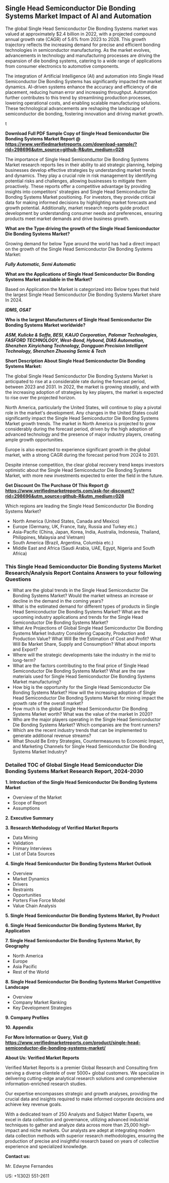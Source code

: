 <h2>Single Head Semiconductor Die Bonding Systems Market Impact of AI and Automation</h2><p>The global Single Head Semiconductor Die Bonding Systems market was valued at approximately $2.4 billion in 2022, with a projected compound annual growth rate (CAGR) of 5.6% from 2023 to 2028. This growth trajectory reflects the increasing demand for precise and efficient bonding technologies in semiconductor manufacturing. As the market evolves, advancements in technology and manufacturing processes are driving the expansion of die bonding systems, catering to a wide range of applications from consumer electronics to automotive components.</p><p>The integration of Artificial Intelligence (AI) and automation into Single Head Semiconductor Die Bonding Systems has significantly impacted the market dynamics. AI-driven systems enhance the accuracy and efficiency of die placement, reducing human error and increasing throughput. Automation further contributes to this trend by streamlining production processes, lowering operational costs, and enabling scalable manufacturing solutions. These technological advancements are reshaping the landscape of semiconductor die bonding, fostering innovation and driving market growth.</p>t</p><p id="" class=""><strong>Download Full PDF Sample Copy of Single Head Semiconductor Die Bonding Systems Market Report @ <a href="https://www.verifiedmarketreports.com/download-sample/?rid=298696&utm_source=github-R&utm_medium=028" target="_blank">https://www.verifiedmarketreports.com/download-sample/?rid=298696&utm_source=github-R&utm_medium=028</a></strong></p><p>The importance of&nbsp;Single Head Semiconductor Die Bonding Systems Market research reports lies in their ability to aid strategic planning, helping businesses develop effective strategies by understanding market trends and dynamics. They play a crucial role in risk management by identifying potential risks and challenges, allowing businesses to mitigate them proactively. These reports offer a competitive advantage by providing insights into competitors' strategies and Single Head Semiconductor Die Bonding Systems Market positioning. For investors, they provide critical data for making informed decisions by highlighting market forecasts and growth potential. Additionally, market research reports guide product development by understanding consumer needs and preferences, ensuring products meet market demands and drive business growth.</p><p><strong>What are the&nbsp;Type driving the growth of the Single Head Semiconductor Die Bonding Systems Market?</strong></p><p id="" class="">Growing demand for below Type around the world has had a direct impact on the growth of the Single Head Semiconductor Die Bonding Systems Market:</p><em><strong>Fully Automatic, Semi Automatic</strong></em></p><strong>What are the&nbsp;Applications&nbsp;of Single Head Semiconductor Die Bonding Systems Market available in the Market?</strong></p><p id="" class="">Based on Application the Market is categorized into Below types that held the largest Single Head Semiconductor Die Bonding Systems Market share In 2024.</p><em><strong>IDMS, OSAT</strong></em></p><strong>Who is the largest Manufacturers of Single Head Semiconductor Die Bonding Systems Market worldwide?</strong></p><p><em><strong>ASM, Kulicke & Soffa, BESI, KAIJO Corporation, Palomar Technologies, FASFORD TECHNOLOGY, West-Bond, Hybond, DIAS Automation, Shenzhen Xinyichang Technology, Dongguan Precision Intelligent Technology, Shenzhen Zhuoxing Semic & Tech</strong></em></p><p id="" class=""><strong>Short Description About Single Head Semiconductor Die Bonding Systems Market:</strong></p><p>The global Single Head Semiconductor Die Bonding Systems Market is anticipated to rise at a considerable rate during the forecast period, between 2023 and 2031. In 2022, the market is growing steadily, and with the increasing adoption of strategies by key players, the market is expected to rise over the projected horizon.</p><p>North America, particularly the United States, will continue to play a pivotal role in the market's development. Any changes in the United States could significantly impact the Single Head Semiconductor Die Bonding Systems Market growth trends. The market in North America is projected to grow considerably during the forecast period, driven by the high adoption of advanced technology and the presence of major industry players, creating ample growth opportunities.</p><p>Europe is also expected to experience significant growth in the global market, with a strong CAGR during the forecast period from 2024 to 2031.</p><p>Despite intense competition, the clear global recovery trend keeps investors optimistic about the Single Head Semiconductor Die Bonding Systems Market, with more new investments expected to enter the field in the future.</p><p id="" class=""><strong>Get Discount On The Purchase Of This Report @ <a href="https://www.verifiedmarketreports.com/ask-for-discount/?rid=298696&utm_source=github-R&utm_medium=028" target="_blank">https://www.verifiedmarketreports.com/ask-for-discount/?rid=298696&utm_source=github-R&utm_medium=028</a></strong></p>Which regions are leading the Single Head Semiconductor Die Bonding Systems Market?</p><ul><li>North America (United States, Canada and Mexico)</li><li>Europe (Germany, UK, France, Italy, Russia and Turkey etc.)</li><li>Asia-Pacific (China, Japan, Korea, India, Australia, Indonesia, Thailand, Philippines, Malaysia and Vietnam)</li><li>South America (Brazil, Argentina, Columbia etc.)</li><li>Middle East and Africa (Saudi Arabia, UAE, Egypt, Nigeria and South Africa)</li></ul><h3 id="" class="">This Single Head Semiconductor Die Bonding Systems Market Research/Analysis Report Contains Answers to your following Questions</h3><ul><li>What are the global trends in the Single Head Semiconductor Die Bonding Systems Market? Would the market witness an increase or decline in the demand in the coming years?</li><li>What is the estimated demand for different types of products in Single Head Semiconductor Die Bonding Systems Market? What are the upcoming industry applications and trends for the Single Head Semiconductor Die Bonding Systems Market?</li><li>What Are Projections of Global Single Head Semiconductor Die Bonding Systems Market Industry Considering Capacity, Production and Production Value? What Will Be the Estimation of Cost and Profit? What Will Be Market Share, Supply and Consumption? What about imports and Export?</li><li>Where will the strategic developments take the industry in the mid to long-term?</li><li>What are the factors contributing to the final price of Single Head Semiconductor Die Bonding Systems Market? What are the raw materials used for Single Head Semiconductor Die Bonding Systems Market manufacturing?</li><li>How big is the opportunity for the Single Head Semiconductor Die Bonding Systems Market? How will the increasing adoption of Single Head Semiconductor Die Bonding Systems Market for mining impact the growth rate of the overall market?</li><li>How much is the global Single Head Semiconductor Die Bonding Systems Market worth? What was the value of the market In 2020?</li><li>Who are the major players operating in the Single Head Semiconductor Die Bonding Systems Market? Which companies are the front runners?</li><li>Which are the recent industry trends that can be implemented to generate additional revenue streams?</li><li>What Should Be Entry Strategies, Countermeasures to Economic Impact, and Marketing Channels for Single Head Semiconductor Die Bonding Systems Market Industry?</li></ul><h3 id="" class="">Detailed TOC of Global Single Head Semiconductor Die Bonding Systems Market Research Report, 2024-2030</h3><p id="" class=""><strong>1. Introduction of the Single Head Semiconductor Die Bonding Systems Market</strong></p><ul><li>Overview of the Market</li><li>Scope of Report</li><li>Assumptions</li></ul><p id="" class=""><strong>2. Executive Summary</strong></p><p id="" class=""><strong>3. Research Methodology of Verified Market Reports</strong></p><ul><li>Data Mining</li><li>Validation</li><li>Primary Interviews</li><li>List of Data Sources</li></ul><p id="" class=""><strong>4. Single Head Semiconductor Die Bonding Systems Market Outlook</strong></p><ul><li>Overview</li><li>Market Dynamics</li><li>Drivers</li><li>Restraints</li><li>Opportunities</li><li>Porters Five Force Model</li><li>Value Chain Analysis</li></ul><p id="" class=""><strong>5. Single Head Semiconductor Die Bonding Systems Market, By Product</strong></p><p id="" class=""><strong>6. Single Head Semiconductor Die Bonding Systems Market, By Application</strong></p><p id="" class=""><strong>7. Single Head Semiconductor Die Bonding Systems Market, By Geography</strong></p><ul><li>North America</li><li>Europe</li><li>Asia Pacific</li><li>Rest of the World</li></ul><p id="" class=""><strong>8. Single Head Semiconductor Die Bonding Systems Market Competitive Landscape</strong></p><ul><li>Overview</li><li>Company Market Ranking</li><li>Key Development Strategies</li></ul><p id="" class=""><strong>9. Company Profiles</strong></p><p id="" class=""><strong>10. Appendix</strong></p><p id="" class=""><strong>For More Information or Query, Visit @ <a href="https://www.verifiedmarketreports.com/product/single-head-semiconductor-die-bonding-systems-market/" target="_blank">https://www.verifiedmarketreports.com/product/single-head-semiconductor-die-bonding-systems-market/</a></strong></p><p id="" class=""><strong>About Us: Verified Market Reports</strong></p><p id="" class="">Verified Market Reports is a premier Global Research and Consulting firm serving a diverse clientele of over 5000+ global customers. We specialize in delivering cutting-edge analytical research solutions and comprehensive information-enriched research studies.</p><p id="" class="">Our expertise encompasses strategic and growth analyses, providing the crucial data and insights required to make informed corporate decisions and achieve key revenue goals.</p><p id="" class="">With a dedicated team of 250 Analysts and Subject Matter Experts, we excel in data collection and governance, utilizing advanced industrial techniques to gather and analyze data across more than 25,000 high-impact and niche markets. Our analysts are adept at integrating modern data collection methods with superior research methodologies, ensuring the production of precise and insightful research based on years of collective experience and specialized knowledge.</p><p id="" class=""><strong>Contact us:</strong></p><p id="" class="">Mr. Edwyne Fernandes</p><p id="" class="">US: +1(302) 551-2611</p>